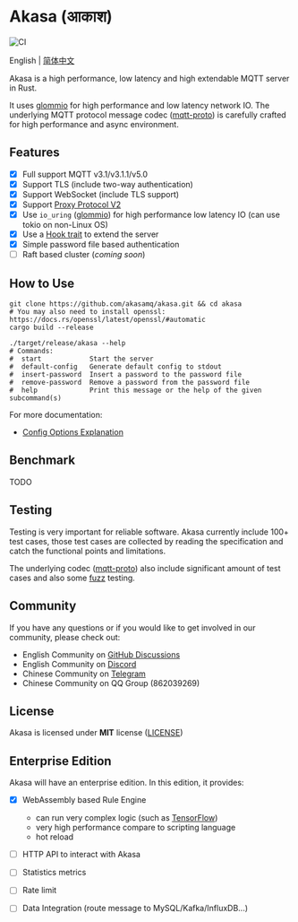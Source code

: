 # Akasa (आकाश)

![CI](https://github.com/akasamq/akasa/actions/workflows/rust.yml/badge.svg)

English | [简体中文](README-CN.md) 

Akasa is a high performance, low latency and high extendable MQTT server in Rust.

It uses [glommio][glommio] for high performance and low latency network IO. The underlying MQTT protocol message codec ([mqtt-proto][mqtt-proto]) is carefully crafted for high performance and async environment.

## Features
- [x] Full support MQTT v3.1/v3.1.1/v5.0
- [x] Support TLS (include two-way authentication)
- [x] Support WebSocket (include TLS support)
- [x] Support [Proxy Protocol V2][proxy-protocol]
- [x] Use `io_uring` ([glommio][glommio]) for high performance low latency IO (can use tokio on non-Linux OS)
- [x] Use a [Hook trait][hook-trait] to extend the server
- [x] Simple password file based authentication
- [ ] Raft based cluster (*coming soon*)

## How to Use

```shell
git clone https://github.com/akasamq/akasa.git && cd akasa
# You may also need to install openssl: https://docs.rs/openssl/latest/openssl/#automatic
cargo build --release

./target/release/akasa --help
# Commands:
#  start            Start the server
#  default-config   Generate default config to stdout
#  insert-password  Insert a password to the password file
#  remove-password  Remove a password from the password file
#  help             Print this message or the help of the given subcommand(s)
```

For more documentation:

- [Config Options Explanation](docs/english/config.md)

## Benchmark
TODO

## Testing
Testing is very important for reliable software. Akasa currently include 100+ test cases, those test cases are collected by reading the specification and catch the functional points and limitations.

The underlying codec ([mqtt-proto][mqtt-proto]) also include significant amount of test cases and also some [fuzz][mqtt-proto-fuzz] testing.

## Community

If you have any questions or if you would like to get involved in our community, please check out:

- English Community on [GitHub Discussions][github-group]
- English Community on [Discord][discord-group]
- Chinese Community on [Telegram][telegram-group]
- Chinese Community on QQ Group (862039269)

## License
Akasa is licensed under **MIT** license ([LICENSE](LICENSE))

## Enterprise Edition

Akasa will have an enterprise edition. In this edition, it provides:

- [x] WebAssembly based Rule Engine
  * can run very complex logic (such as [TensorFlow][tensorflow])
  * very high performance compare to scripting language
  * hot reload
- [ ] HTTP API to interact with Akasa
- [ ] Statistics metrics
- [ ] Rate limit
- [ ] Data Integration (route message to MySQL/Kafka/InfluxDB...)


[mqtt-proto]: https://github.com/akasamq/mqtt-proto
[mqtt-proto-fuzz]: https://github.com/akasamq/mqtt-proto/tree/master/fuzz
[proxy-protocol]: https://www.haproxy.org/download/1.8/doc/proxy-protocol.txt
[glommio]: https://github.com/DataDog/glommio
[bsl]: https://mariadb.com/bsl-faq-mariadb/
[hook-trait]: https://github.com/akasamq/akasa/blob/5ade2d788d9a919671f81b01d720155caf8e4e2d/akasa-core/src/hook.rs#L43
[tensorflow]: https://blog.tensorflow.org/2020/09/supercharging-tensorflowjs-webassembly.html
[github-group]: https://github.com/akasamq/akasa/discussions
[discord-group]: https://discord.gg/Geg7hXWM
[telegram-group]: https://t.me/+UCBpJs-6ddI4MjE1
